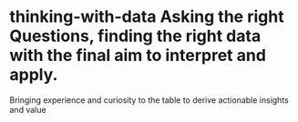 # thinking-with-data Asking the right Questions, finding the right data with the final aim to interpret and apply. 
Bringing experience and curiosity to the table to derive actionable insights and value
